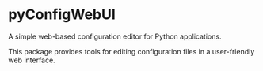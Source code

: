 # pyConfigWebUI

A simple web-based configuration editor for Python applications.

This package provides tools for editing configuration files
in a user-friendly web interface.

